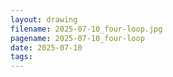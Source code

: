 ```yaml
---
layout: drawing
filename: 2025-07-10_four-loop.jpg
pagename: 2025-07-10_four-loop
date: 2025-07-10
tags:
---
```

